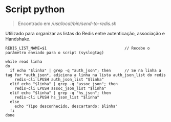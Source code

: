 # Script python
> Encontrado em */usr/local/bin/send-to-redis.sh*

Utilizado para organizar as listas do Redis entre autenticação, associação e Handshake.

```
REDIS_LIST_NAME=$1                                  // Recebe o parâmetro enviado para o script (syslogtag)

while read linha
do
  if echo "$linha" | grep -q "auth_json"; then      // Se na linha a tag for *auth_json*, adiciona a linha na lista auth_json_list do redis
    redis-cli LPUSH auth_json_list "$linha"
  elif echo "$linha" | grep -q "assoc_json"; then
    redis-cli LPUSH assoc_json_list "$linha"
  elif echo "$linha" | grep -q "hs_json"; then
    redis-cli LPUSH hs_json_list "$linha"
  else
    echo "Tipo desconhecido, descartando: $linha"
  fi
done

```